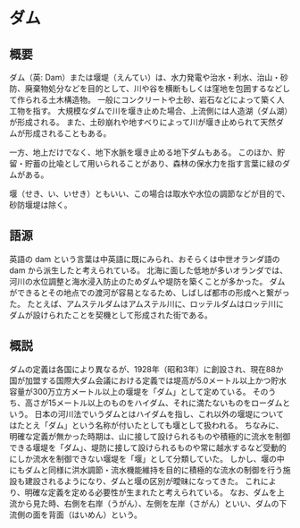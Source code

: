 # ダム


<WikipediaCitation
  language="ja"
  title="ダム"
  access="2023/06/15"
  version="95609475"
/>


## 概要

ダム（英: Dam）または堰堤（えんてい）は、水力発電や治水・利水、治山・砂防、廃棄物処分などを目的として、川や谷を横断もしくは窪地を包囲するなどして作られる土木構造物。
一般にコンクリートや土砂、岩石などによって築く人工物を指す。
大規模なダムで川を堰き止めた場合、上流側には人造湖（ダム湖）が形成される。
また、土砂崩れや地すべりによって川が堰き止められて天然ダムが形成されることもある。

一方、地上だけでなく、地下水脈を堰き止める地下ダムもある。
このほか、貯留・貯蓄の比喩として用いられることがあり、森林の保水力を指す言葉に緑のダムがある。

堰（せき、い、いせき）ともいい、この場合は取水や水位の調節などが目的で、砂防堰堤は除く。


## 語源

英語の dam という言葉は中英語に既にみられ、おそらくは中世オランダ語の dam から派生したと考えられている。
北海に面した低地が多いオランダでは、河川の水位調整と海水浸入防止のためダムや堤防を築くことが多かった。
ダムができるとその地点での渡河が容易となるため、しばしば都市の形成へと繋がった。
たとえば、アムステルダムはアムステル川に、ロッテルダムはロッテ川にダムが設けられたことを契機として形成された街である。


## 概説

ダムの定義は各国により異なるが、1928年（昭和3年）に創設され、現在88か国が加盟する国際大ダム会議における定義では堤高が5.0メートル以上かつ貯水容量が300万立方メートル以上の堰堤を「ダム」として定めている。
そのうち、高さが15メートル以上のものをハイダム、それに満たないものをローダムという。
日本の河川法でいうダムとはハイダムを指し、これ以外の堰堤についてはたとえ「ダム」という名称が付いたとしても堰として扱われる。
ちなみに、明確な定義が無かった時期は、山に接して設けられるものや積極的に流水を制御できる堰堤を「ダム」、堤防に接して設けられるものや常に越水するなど受動的にしか流水を制御できない堰堤を「堰」として分類していた。
しかし、堰の中にもダムと同様に洪水調節・流水機能維持を目的に積極的な流水の制御を行う施設も建設されるようになり、ダムと堰の区別が曖昧になってきた。
これにより、明確な定義を定める必要性が生まれたと考えられている。
なお、ダムを上流から見た時、右側を右岸（うがん）、左側を左岸（さがん）といい、ダムの下流側の面を背面（はいめん）という。
